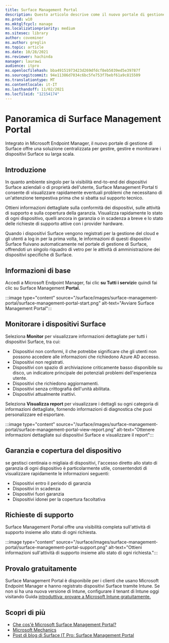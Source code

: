 ```yaml
---
title: Surface Management Portal
description: Questo articolo descrive come il nuovo portale di gestione di Surface offre una soluzione centralizzata per gestire, gestire e monitorare i dispositivi Surface su larga scala.
ms.prod: w10
ms.mktglfcycl: manage
ms.localizationpriority: medium
ms.sitesec: library
author: coveminer
ms.author: greglin
ms.topic: article
ms.date: 10/28/2021
ms.reviewer: hachinda
manager: laurawi
audience: itpro
ms.openlocfilehash: bba49151973423d269dfdcf8eb5039ed5e39787f
ms.sourcegitcommit: 94e11386d7034c6bc5fe753f7bebf61a9c815509
ms.translationtype: MT
ms.contentlocale: it-IT
ms.lasthandoff: 11/02/2021
ms.locfileid: "12154174"
---
```

# <a name="surface-management-portal-overview"></a>Panoramica di Surface Management Portal

Integrato in Microsoft Endpoint Manager, il nuovo portale di gestione di Surface offre una soluzione centralizzata per gestire, gestire e monitorare i dispositivi Surface su larga scala.

## <a name="introduction"></a>Introduzione

In quanto ambiente singolo per la visibilità end-to-end dei dispositivi Surface aziendali o di proprietà dell'utente, Surface Management Portal ti consente di visualizzare rapidamente eventuali problemi che necessitano di un'attenzione tempestiva prima che si sbatta sul supporto tecnico.

Ottieni informazioni dettagliate sulla conformità dei dispositivi, sulle attività di supporto e sulla copertura della garanzia. Visualizza rapidamente lo stato di ogni dispositivo, quelli ancora in garanzia o in scadenza a breve e lo stato delle richieste di supporto attive con i provider hardware.

Quando i dispositivi Surface vengono registrati per la gestione del cloud e gli utenti a log in per la prima volta, le informazioni di questi dispositivi Surface fluivano automaticamente nel portale di gestione di Surface, offrendoti un singolo riquadro di vetro per le attività di amministrazione dei dispositivi specifiche di Surface.

## <a name="get-started"></a>Informazioni di base

Accedi a Microsoft Endpoint Manager, fai clic **su Tutti i servizi**e quindi fai clic su Surface Management **Portal.**

:::image type="content" source="/surface/images/surface-management-portal/surface-management-portal-start.png" alt-text="Avviare Surface Management Portal":::

## <a name="monitor-surface-devices"></a>Monitorare i dispositivi Surface

Seleziona **Monitor** per visualizzare informazioni dettagliate per tutti i dispositivi Surface, tra cui:

- Dispositivi non conformi, il che potrebbe significare che gli utenti non possono accedere alle informazioni che richiedono Azure AD accesso.
- Dispositivi non registrati.
- Dispositivi con spazio di archiviazione criticamente basso disponibile su disco, un indicatore principale dei potenziali problemi dell'esperienza utente.
- Dispositivi che richiedono aggiornamenti.
- Dispositivi senza crittografia dell'unità abilitata.
- Dispositivi attualmente inattivi.

Seleziona **Visualizza report** per visualizzare i dettagli su ogni categoria di informazioni dettagliate, fornendo informazioni di diagnostica che puoi personalizzare ed esportare.

:::image type="content" source="/surface/images/surface-management-portal/surface-management-portal-view-report.png" alt-text="Ottenere informazioni dettagliate sui dispositivi Surface e visualizzare il report":::

## <a name="device-warranty-and-coverage"></a>Garanzia e copertura del dispositivo

se gestisci centinaia o migliaia di dispositivi, l'accesso diretto allo stato di garanzia di ogni dispositivo è particolarmente utile, consentendoti di visualizzare rapidamente le informazioni seguenti:

- Dispositivi entro il periodo di garanzia
- Dispositivi in scadenza
- Dispositivi fuori garanzia
- Dispositivi idonei per la copertura facoltativa

## <a name="support-requests"></a>Richieste di supporto

Surface Management Portal offre una visibilità completa sull'attività di supporto insieme allo stato di ogni richiesta.

:::image type="content" source="/surface/images/surface-management-portal/surface-management-portal-support.png" alt-text="Ottieni informazioni sull'attività di supporto insieme allo stato di ogni richiesta.":::

## <a name="try-for-free"></a>Provalo gratuitamente

Surface Management Portal è disponibile per i clienti che usano Microsoft Endpoint Manager e hanno registrato dispositivi Surface tramite Intune. Se non si ha una nuova versione di Intune, configurare il tenant di Intune oggi visitando Guida [introduttiva: provare a Microsoft Intune gratuitamente.](/mem/intune/fundamentals/free-trial-sign-up)

## <a name="learn-more"></a>Scopri di più

- [Che cos'è Microsoft Surface Management Portal?](/mem/intune/fundamentals/surface-management-portal?)
- [Microsoft Mechanics](https://youtu.be/_MmutkqNudk)
- [Post di blog di Surface IT Pro: Surface Management Portal](https://techcommunity.microsoft.com/t5/surface-it-pro-blog/surface-management-portal/ba-p/1419017)
